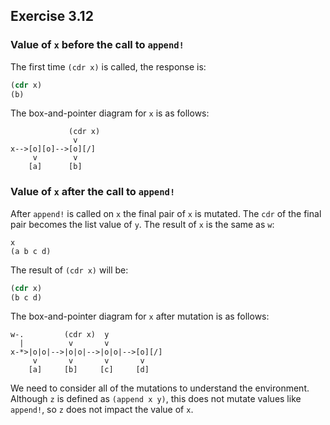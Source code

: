 ## Exercise 3.12

### Value of `x` before the call to `append!`

The first time `(cdr x)` is called, the response is:

``` Scheme
(cdr x)
(b)
```

The box-and-pointer diagram for `x` is as follows:

```
             (cdr x)
              v
x-->[o][o]-->[o][/]
     v        v
    [a]      [b]
```

### Value of `x` after the call to `append!`

After `append!` is called on `x` the final pair of `x` is mutated. The `cdr` of the final pair becomes the list value of `y`. The result of `x` is the same as `w`:

```
x
(a b c d)
```

The result of `(cdr x)` will be:

``` Scheme
(cdr x)
(b c d)
```

The box-and-pointer diagram for `x` after mutation is as follows:

```
w-.         (cdr x)  y
  |          v       v
x-*>|o|o|-->|o|o|-->|o|o|-->[o][/]
     v       v       v       v
    [a]     [b]     [c]     [d]
```

We need to consider all of the mutations to understand the environment. Although `z` is defined as `(append x y)`, this does not mutate values like `append!`, so `z` does not impact the value of `x`.